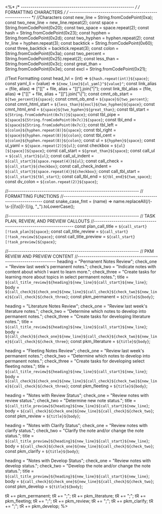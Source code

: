 <%*
/* ---------------------------------------------------------- */
/*                    FORMATTING CHARACTERS                   */
/* ---------------------------------------------------------- */
//Characters
const new_line = String.fromCodePoint(0xa);
const two_new_line = new_line.repeat(2);
const space = String.fromCodePoint(0x20);
const two_space = space.repeat(2);
const hash = String.fromCodePoint(0x23);
const hyphen = String.fromCodePoint(0x2d);
const two_hyphen = hyphen.repeat(2);
const hr_line = hyphen.repeat(3);
const backtick = String.fromCodePoint(0x60);
const three_backtick = backtick.repeat(3);
const colon = String.fromCodePoint(0x3a);
const two_percent = String.fromCodePoint(0x25).repeat(2);
const less_than = String.fromCodePoint(0x3c);
const great_than = String.fromCodePoint(0x3e);
const excl = String.fromCodePoint(0x21);

//Text Formatting
const head_lvl = (int) => `${hash.repeat(int)}${space}`;
const yaml_li = (value) => `${new_line}${ul_yaml}"${value}"`;
const link_alias = (file, alias) => ["[[" + file, alias + "]]"].join("|");
const link_tbl_alias = (file, alias) => ["[[" + file, alias + "]]"].join("\\|");
const cmnt_ob_start = `${two_percent}${space}`;
const cmnt_ob_end = `${space}${two_percent}`;
const cmnt_html_start = `${less_than}${excl}${two_hyphen}${space}`;
const cmnt_html_end = `${space}${two_hyphen}${great_than}`;
const tbl_start = `${String.fromCodePoint(0x7c)}${space}`;
const tbl_pipe = `${space}${String.fromCodePoint(0x7c)}${space}`;
const tbl_end = `${space}${String.fromCodePoint(0x7c)}`;
const tbl_left = `${colon}${hyphen.repeat(8)}${space}`;
const tbl_right = `${space}${hyphen.repeat(8)}${colon}`;
const tbl_cent = `${colon}${hyphen.repeat(8)}${colon}`;
const ul = `${hyphen}${space}`;
const ul_yaml = `${space.repeat(2)}${ul}`;
const checkbox = `${ul}[${space}]${space}`;
const call_start = `${great_than}${space}`;
const call_ul = `${call_start}${ul}`;
const call_ul_indent = `${call_start}${space.repeat(4)}${ul}`;
const call_check = `${call_start}${checkbox}`;
const call_check_indent = `${call_start}${space.repeat(4)}${checkbox}`;
const call_tbl_start = `${call_start}${tbl_start}`;
const call_tbl_end = `${tbl_end}${two_space}`;
const dv_colon = `${colon.repeat(2)}${space}`;

//-------------------------------------------------------------------
// FORMATTING FUNCTIONS
//-------------------------------------------------------------------
const snake_case_fmt = (name) =>
  name.replaceAll(/(\-\s\-)|(\s)|(\-)]/g, "_").toLowerCase();

//-------------------------------------------------------------------
// TASK PLAN, REVIEW, AND PREVIEW CALLOUTS
//-------------------------------------------------------------------
const plan_call_title = `${call_start}[!task_plan]${space}`;
const call_title_review = `${call_start}[!task_review]${space}`;
const call_title_preview = `${call_start}[!task_preview]${space}`;

//-------------------------------------------------------------------
// PKM REVIEW AND PREVIEW CONTENT
//-------------------------------------------------------------------
heading = "Permanent Notes Review";
check_one = "Review last week's permanent notes.";
check_two = "Indicate notes with content about which I want to learn more.";
check_three = "Create tasks for learning more about topics in select permanent notes.";
title = `${call_title_review}${heading}${new_line}${call_start}${new_line}`;
body = `${call_check}${check_one}${new_line}${call_check}${check_two}${new_line}${call_check}${check_three}`;
const pkm_permanent = `${title}${body}`;

heading = "Literature Notes Review";
check_one = "Review last week's literature notes.";
check_two = "Determine which notes to develop into permanent notes.";
check_three = "Create tasks for developing literature notes.";
title = `${call_title_review}${heading}${new_line}${call_start}${new_line}`;
body = `${call_check}${check_one}${new_line}${call_check}${check_two}${new_line}${call_check}${check_three}`;
const pkm_literature = `${title}${body}`;

heading = "Fleeting Notes Review";
check_one = "Review last week's permanent notes.";
check_two = "Determine which notes to develop into permanent notes.";
check_three = "Create tasks for developing select fleeting notes.";
title = `${call_title_review}${heading}${new_line}${call_start}${new_line}`;
body = `${call_check}${check_one}${new_line}${call_check}${check_two}${new_line}${call_check}${check_three}`;
const pkm_fleeting = `${title}${body}`;

heading = "Notes with Review Status";
check_one = "Review notes with review status.";
check_two = "Determine new note status.";
title = `${call_title_preview}${heading}${new_line}${call_start}${new_line}`;
body = `${call_check}${check_one}${new_line}${call_check}${check_two}`;
const pkm_review = `${title}${body}`;

heading = "Notes with Clarify Status";
check_one = "Review notes with clarify status.";
check_two = "Clarify the note and/or change the note status.";
title = `${call_title_preview}${heading}${new_line}${call_start}${new_line}`;
body = `${call_check}${check_one}${new_line}${call_check}${check_two}`;
const pkm_clarify = `${title}${body}`;

heading = "Notes with Develop Status";
check_one = "Review notes with develop status.";
check_two = "Develop the note and/or change the note status.";
title = `${call_title_preview}${heading}${new_line}${call_start}${new_line}`;
body = `${call_check}${check_one}${new_line}${call_check}${check_two}`;
const pkm_develop = `${title}${body}`;

tR += pkm_permanent;
tR += ";";
tR += pkm_literature;
tR += ";";
tR += pkm_fleeting;
tR += ";";
tR += pkm_review;
tR += ";";
tR += pkm_clarify;
tR += ";";
tR += pkm_develop;
%>